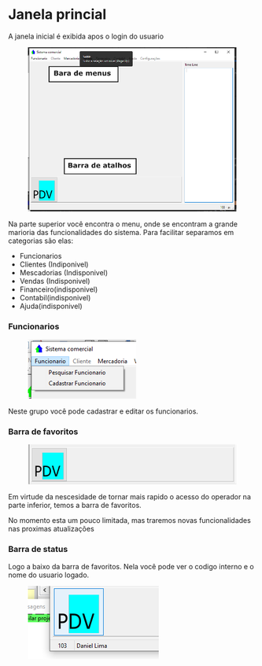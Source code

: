 # Janela princial

A janela inicial é exibida apos o login do usuario

<figure><img src=".gitbook/assets/janela inicial.png" alt=""><figcaption></figcaption></figure>

Na parte superior você encontra o menu, onde se encontram a grande marioria das funcionalidades do sistema. Para facilitar separamos em categorias são elas:

* Funcionarios
* Clientes (Indiponivel)
* Mescadorias (Indisponivel)
* Vendas (Indisponivel)
* Financeiro(indisponivel)
* Contabil(indisponivel)
* Ajuda(indisponivel)

### Funcionarios

<figure><img src=".gitbook/assets/image.png" alt=""><figcaption></figcaption></figure>

Neste grupo você pode cadastrar e editar os funcionarios.



### Barra de favoritos

<figure><img src=".gitbook/assets/image (2).png" alt=""><figcaption></figcaption></figure>

Em virtude da nescesidade de tornar mais rapido o acesso do operador na parte inferior, temos a barra de favoritos.

No momento esta um pouco limitada, mas traremos novas funcionalidades nas proximas atualizações





### Barra de status

Logo a baixo da barra de favoritos. Nela você pode ver o codigo interno e o nome do usuario logado.

<figure><img src=".gitbook/assets/image (3).png" alt=""><figcaption></figcaption></figure>

